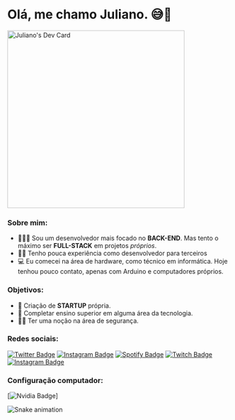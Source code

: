 # Olá, me chamo Juliano. 😅🚀

  <a href="https://app.daily.dev/Anjinho"><img src="https://api.daily.dev/devcards/2f172cc0232e40f49f8e717a8c4555b3.png?r=zed" width="400" alt="Juliano's Dev Card"/></a>

  



### Sobre mim: 
- 👨🏼‍🏫 Sou um desenvolvedor mais focado no **BACK-END**. Mas tento o máximo ser **FULL-STACK** em projetos _próprios_.
- ✍🏼 Tenho pouca experiência como desenvolvedor para terceiros
- 💻 Eu comecei na área de hardware, como técnico em informática. Hoje tenhou pouco contato, apenas com Arduino e computadores próprios.

### Objetivos: 

- 🦾 Criação de **STARTUP** própria.
- 🧠 Completar ensino superior em alguma área da tecnologia.
- 🧑‍💻 Ter uma noção na área de segurança.

### Redes sociais:
  [![Twitter Badge](https://img.shields.io/badge/Twitter-1DA1F2?style=for-the-badge&logo=twitter&logoColor=white&link=https://twitter.com/JubisG)](https://twitter.com/JubisG)
  [![Instagram Badge](https://img.shields.io/badge/Instagram-E4405F?style=for-the-badge&logo=instagram&logoColor=white&link=https://instagram.com/almeidajulianos)](https://instagram.com/almeidajulianos)
  [![Spotify Badge](https://img.shields.io/badge/Spotify-1ED760?&style=for-the-badge&logo=spotify&logoColor=white&link=https://open.spotify.com/user/julianoalfredinho)](https://open.spotify.com/user/julianoalfredinho)
  [![Twitch Badge](https://img.shields.io/badge/Twitch-9146FF?style=for-the-badge&logo=twitch&logoColor=white&link=https://www.twitch.tv/Anjinhuh)](https://www.twitch.tv/Anjinhuh)
  [![Instagram Badge](https://img.shields.io/badge/YouTube-FF0000?style=for-the-badge&logo=youtube&logoColor=white&link=https://www.youtube.com/channel/UCdEOSHRWQsVtdd2CZ_-49yA)](https://www.youtube.com/channel/UCdEOSHRWQsVtdd2CZ_-49yA)

### Configuração computador:
[![Nvidia Badge](https://img.shields.io/badge/NVIDIA-GTX1660-SUPER-76B900?style=for-the-badge&logo=nvidia&logoColor=white)]
 
  
  
![Snake animation](https://github.com/Anjinhuh/Anjinhuh/blob/output/github-contribution-grid-snake.svg)
